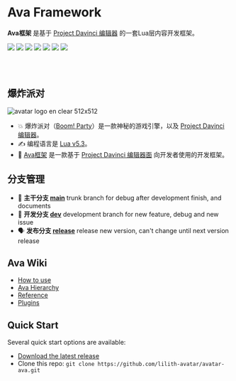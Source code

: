# Ava Framework
**Ava框架** 是基于 [Project Davinci 编辑器](https://www.projectdavinci.com) 的一套Lua层内容开发框架。

[![](https://img.shields.io/badge/-DaVinci-MediumPurple)](http://api.projectdavinci.com/)
[![](https://img.shields.io/badge/project-Ava-ff69b4)](https://github.com/lilith-avatar/avatar-ava/projects/1)
[![](https://img.shields.io/badge/-wiki-DeepSkyBlue)](https://github.com/lilith-avatar/avatar-ava/wiki)
[![](https://img.shields.io/badge/-api%20plugin-9cf)](https://github.com/lilith-avatar/davinci-api-wrap)
[![](https://img.shields.io/github/v/release/lilith-avatar/avatar-ava)](https://github.com/lilith-avatar/avatar-ava/releases)
[![](https://img.shields.io/badge/smap-eg-LightCoral)](https://github.com/lilith-avatar/avatar-ava/raw/example/Smap/avatar-ava.smap)
[![](https://img.shields.io/badge/smap-download-success)](https://github.com/lilith-avatar/avatar-ava/raw/release/Smap/avatar-ava.smap)

<br>
<br>

## 爆炸派对
![avatar logo en clear 512x512](https://user-images.githubusercontent.com/4829591/120153673-94239000-c221-11eb-9d00-25f5daf7f26f.png)

* :boom: 爆炸派对（[Boom! Party](https://play.google.com/store/apps/details?id=com.boomparty.avatar)）是一款神秘的游戏引擎，以及 [Project Davinci 编辑器](https://www.projectdavinci.com)。
* :writing_hand: 编程语言是 [Lua v5.3](https://www.lua.org/manual/5.3/)。
* :fox_face: [Ava框架](https://github.com/lilith-avatar/avatar-ava/releases) 是一款基于 [Project Davinci 编辑器面](https://www.projectdavinci.com) 向开发者使用的开发框架。

## 分支管理
* :bust_in_silhouette: **主干分支 [main](https://github.com/lilith-avatar/avatar-ava)** trunk branch for debug after development finish, and documents 
* :busts_in_silhouette: **开发分支 [dev](https://github.com/lilith-avatar/avatar-ava/tree/dev)** development branch for new feature, debug and new issue
* :speaking_head: **发布分支 [release](https://github.com/lilith-avatar/avatar-ava/tree/release)** release new version, can't change until next version release

## Ava Wiki
* [How to use](https://github.com/lilith-avatar/avatar-ava/wiki/Get-Started)
* [Ava Hierarchy](https://github.com/lilith-avatar/avatar-ava/wiki/Hierarchy)
* [Reference](https://github.com/lilith-avatar/avatar-ava/wiki/Reference)
* [Plugins](https://github.com/lilith-avatar/avatar-ava/wiki/Plugins)

## Quick Start
Several quick start options are available:

 * [Download the latest release](https://github.com/lilith-avatar/avatar-ava/releases)
 * Clone this repo: `git clone https://github.com/lilith-avatar/avatar-ava.git`

